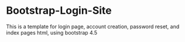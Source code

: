 # Bootstrap-Login-Site
This is a template for login page, account creation, password reset, and index pages html, using bootstrap 4.5

